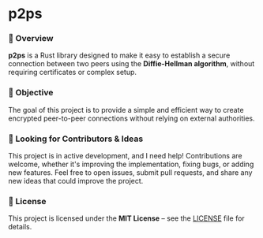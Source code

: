 # p2ps

### 📌 Overview
**p2ps** is a Rust library designed to make it easy to establish a secure connection between two peers using the ****Diffie-Hellman algorithm****, without requiring certificates or complex setup.

### 🚀 Objective
The goal of this project is to provide a simple and efficient way to create encrypted peer-to-peer connections without relying on external authorities.

### 🤝 Looking for Contributors & Ideas
This project is in active development, and I need help! Contributions are welcome, whether it's improving the implementation, fixing bugs, or adding new features. Feel free to open issues, submit pull requests, and share any new ideas that could improve the project.

### 📄 License
This project is licensed under the **MIT License** – see the [LICENSE](LICENSE) file for details.
